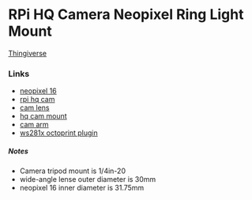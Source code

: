 # RPi HQ Camera Neopixel Ring Light Mount
[Thingiverse](https://www.thingiverse.com/thing:5188501)

### Links
- [neopixel 16](https://www.adafruit.com/product/2855)
- [rpi hq cam](https://www.raspberrypi.com/products/raspberry-pi-high-quality-camera/)
- [cam lens](https://www.pishop.us/product/6mm-wide-angle-lens-for-raspberry-pi-hq-camera/)
- [hq cam mount](https://www.thingiverse.com/thing:4829759)
- [cam arm](https://www.thingiverse.com/thing:2842300)
- [ws281x octoprint plugin](https://plugins.octoprint.org/plugins/ws281x_led_status/)

##### Notes
- Camera tripod mount is 1/4in-20
- wide-angle lense outer diameter is 30mm
- neopixel 16 inner diameter is 31.75mm
